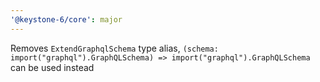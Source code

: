 ```yaml
---
'@keystone-6/core': major
---
```


Removes `ExtendGraphqlSchema` type alias, `(schema: import("graphql").GraphQLSchema) => import("graphql").GraphQLSchema` can be used instead
